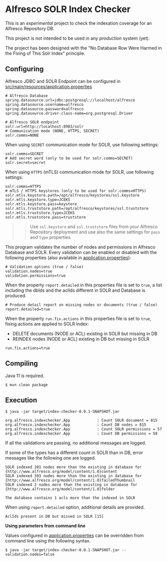 # Alfresco SOLR Index Checker

This is an *experimental* project to check the indexation coverage for an Alfresco Repository DB.

This project is not intended to be used in any *production* system (yet).

The project has been designed with the "No Database Row Were Harmed in the Fixing of This Solr Index" principle.

## Configuring

Alfresco JDBC and SOLR Endpoint can be configured in [src/main/resources/application.properties](src/main/resources/application.properties)

```
# Alfresco Database
spring.datasource.url=jdbc:postgresql://localhost/alfresco
spring.datasource.username=alfresco
spring.datasource.password=alfresco
spring.datasource.driver-class-name=org.postgresql.Driver

# Alfresco SOLR endpoint
solr.url=http://localhost:8983/solr
# Communication mode (NONE, HTTPS, SECRET)
solr.comms=NONE
```

When using `SECRET` communication mode for SOLR, use following settings:

```
solr.comms=SECRET
# Add secret word (only to be used for solr.comms=SECRET)
solr.secret=secret
```

When using `HTTPS` (mTLS) communication mode for SOLR, use following settings:

```
solr.comms=HTTPS
# mTLS / HTTPS keystores (only to be used for solr.comms=HTTPS)
solr.mtls.keystore.path=/opt/alfresco/keystores/ssl.keystore
solr.mtls.keystore.type=JCEKS
solr.mtls.keystore.pass=keystore
solr.mtls.truststore.path=/opt/alfresco/keystores/ssl.truststore
solr.mtls.truststore.type=JCEKS
solr.mtls.truststore.pass=truststore
```

>> Use `ssl.keystore` and `ssl.truststore` files from your Alfresco Repository deployment and use also the same settings for `pass` and `type` properties

This program validates the number of nodes and permissions in Alfresco Database and SOLR. Every validation can be enabled or disabled with the following properties (also available in [application.properties](src/main/resources/application.properties)):

```
# Validation options (true / false)
validation.nodes=true
validation.permissions=true
```

When the property `report.detailed` in this properties file is set to `true`, a list including the dbIds and the aclIds different in SOLR and Database is produced.

```
# Produce detail report on missing nodes or documents (true / false)
report.detailed=true
```

When the property `run.fix.actions` in this properties file is set to `true`, fixing actions are applied to SOLR Index:

* DELETE documents (NODE or ACL) existing in SOLR but missing in DB
* REINDEX nodes (NODE or ACL) existing in DB but missing in SOLR

```
run.fix.actions=true
```

## Compiling

Java 11 is required.

```
$ mvn clean package
```

## Execution

```
$ java -jar target/index-checker-0.0.1-SNAPSHOT.jar

org.alfresco.indexchecker.App            : Count SOLR document = 815
org.alfresco.indexchecker.App            : Count DB nodes = 815
org.alfresco.indexchecker.App            : Count SOLR permissions = 57
org.alfresco.indexchecker.App            : Count DB permissions = 58
```

If all the validations are passing, no additional messages are logged.

If some of the types has a different count in SOLR than in DB, error messages like the following one are logged.

```
SOLR indexed 201 nodes more than the existing in database for {http://www.alfresco.org/model/content/1.0}content
SOLR indexed 393 nodes more than the existing in database for {http://www.alfresco.org/model/content/1.0}failedThumbnail
SOLR indexed 2 nodes more than the existing in database for {http://www.alfresco.org/model/content/1.0}folder

The database contains 1 acls more than the indexed in SOLR
```

When using `report.detailed` option, additional details are provided.

```
AclIds present in DB but missed in SOLR [15]
```

**Using parameters from command line**

Values configured in [application.properties](src/main/resources/application.properties) can be overridden from command line using the following syntax.

```
$ java -jar target/index-checker-0.0.1-SNAPSHOT.jar --validation.nodes=false
```
